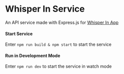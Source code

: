 # Whisper In Service

An API service made with Express.js for [Whisper In App](https://github.com/Whisper-In/whisper-in-web-app)

#### Start Service
Enter `npm run build & npm start` to start the service

#### Run in Development Mode
Enter `npm run dev` to start the service in watch mode
